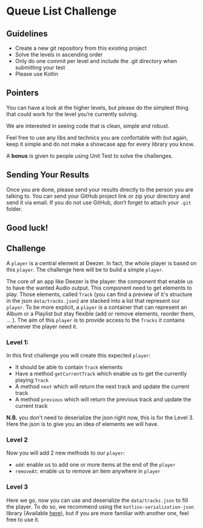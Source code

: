 
# Queue List Challenge

## Guidelines

- Create a new git repository from this existing project
- Solve the levels in ascending order
- Only do one commit per level and include the .git directory when submitting your test
- Please use Kotlin

## Pointers

You can have a look at the higher levels, but please do the simplest thing that could work for the level you’re currently solving.

We are interested in seeing code that is clean, simple and robust.

Feel free to use any libs and technics you are confortable with but again, keep it simple and do not make a showcase app for every library you know.

A **bonus** is given to people using Unit Test to solve the challenges.


## Sending Your Results

Once you are done, please send your results directly to the person you are talking to.
You can send your GitHub project link or zip your directory and send it via email. If you do not use GitHub, don’t forget to attach your `.git` folder.

## Good luck!

## Challenge

A `player` is a central element at Deezer. In fact, the whole player is based on this `player`. The challenge here will be to build a simple `player`.

The core of an app like Deezer is the player: the component that enable us to have the wanted Audio output.
This component need to get elements to play. Those elements, called `Track` (you can find a preview of it's structure in the json `data/tracks.json`) are stacked into a list that represent our `player`. To be more explicit, a `player` is a container that can represent an Album or a Playlist but stay flexible (add or remove elements, reorder them, ... ).
The aim of this `player` is to provide access to the `Tracks` it contains whenever the player need it. 

### Level 1:

In this first challenge you will create this expected `player`:
- It should be able to contain `Track` elements
- Have a method `getCurrentTrack` which enable us to get the currently playing `Track`
- A method `next` which will return the next track and update the current track
- A method `previous` which will return the previous track and update the current track

**N.B.** you don't need to deserialize the json right now, this is for the Level 3. Here the json is to give you an idea of elements we will have.

### Level 2

Now you will add 2 new methods to our `player`:

- `add`: enable us to add one or more items at the end of the `player`
-  `removeAt`: enable us to remove an item anywhere in `player`

### Level 3

Here we go, now you can use and deserialize the `data/tracks.json` to fill the player. 
To do so, we recommend using the `kotlinx-serialization-json` library (Available [here](https://github.com/Kotlin/kotlinx.serialization)), but if you are more familiar with another one, feel free to use it.

